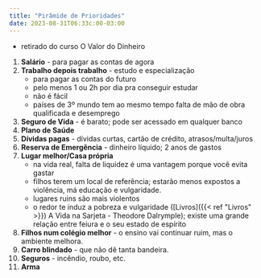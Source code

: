 ```yaml
---
title: "Pirâmide de Prioridades"
date: 2023-08-31T06:33c:00-03:00
---
```

- retirado do curso O Valor do Dinheiro

1. **Salário** - para pagar as contas de agora
2. **Trabalho depois trabalho** - estudo e especialização
	* para pagar as contas do futuro
	* pelo menos 1 ou 2h por dia pra conseguir estudar
	* não é fácil
	* países de 3º mundo tem ao mesmo tempo falta de mão de obra qualificada e desemprego
3. **Seguro de Vida** - é barato; pode ser acessado em qualquer banco
4. **Plano de Saúde**
5. **Dívidas pagas** - dívidas curtas, cartão de crédito, atrasos/multa/juros
6. **Reserva de Emergência** - dinheiro líquido; 2 anos de gastos
7. **Lugar melhor/Casa própria**
	* na vida real, falta de liquidez é uma vantagem porque você evita gastar
	* filhos terem um local de referência; estarão menos expostos a violência, má educação e vulgaridade.
	* lugares ruins são mais violentos
	* o redor te induz a pobreza e vulgaridade ([Livros]({{< ref "Livros" >}}) A Vida na Sarjeta - Theodore Dalrymple); existe uma grande relação entre feiura e o seu estado de espírito
8. **Filhos num colégio melhor** - o ensino vai continuar ruim, mas o ambiente melhora.
9. **Carro blindado** - que não dê tanta bandeira.
10. **Seguros** - incêndio, roubo, etc.
11. **Arma**